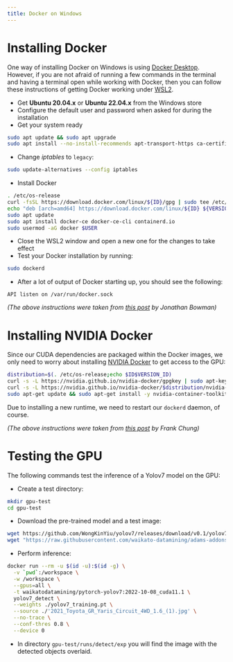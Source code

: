 ```yaml
---
title: Docker on Windows
---
```


# Installing Docker

One way of installing Docker on Windows is using [Docker Desktop](https://www.docker.com/products/docker-desktop/).
However, if you are not afraid of running a few commands in the terminal and
having a terminal open while working with Docker, then you can follow these
instructions of getting Docker working under [WSL2](https://learn.microsoft.com/en-us/windows/wsl/install).

* Get **Ubuntu 20.04.x** or **Ubuntu 22.04.x** from the Windows store
* Configure the default user and password when asked for during the installation
* Get your system ready

```bash
sudo apt update && sudo apt upgrade
sudo apt install --no-install-recommends apt-transport-https ca-certificates curl gnupg2
```
  
* Change *iptables* to `legacy`:
  
```bash
sudo update-alternatives --config iptables
```

* Install Docker

```bash
. /etc/os-release
curl -fsSL https://download.docker.com/linux/${ID}/gpg | sudo tee /etc/apt/trusted.gpg.d/docker.asc
echo "deb [arch=amd64] https://download.docker.com/linux/${ID} ${VERSION_CODENAME} stable" | sudo tee /etc/apt/sources.list.d/docker.list
sudo apt update
sudo apt install docker-ce docker-ce-cli containerd.io
sudo usermod -aG docker $USER
```
  
* Close the WSL2 window and open a new one for the changes to take effect
* Test your Docker installation by running:
  
```bash
sudo dockerd
```
  
* After a lot of output of Docker starting up, you should see the following:

```
API listen on /var/run/docker.sock
```

*(The above instructions were taken from [this post](https://dev.to/bowmanjd/install-docker-on-windows-wsl-without-docker-desktop-34m9) by Jonathan Bowman)*


# Installing NVIDIA Docker

Since our CUDA dependencies are packaged within the Docker images, we only need
to worry about installing [NVIDIA Docker](https://github.com/NVIDIA/libnvidia-container)
to get access to the GPU:

```bash
distribution=$(. /etc/os-release;echo $ID$VERSION_ID)
curl -s -L https://nvidia.github.io/nvidia-docker/gpgkey | sudo apt-key add -
curl -s -L https://nvidia.github.io/nvidia-docker/$distribution/nvidia-docker.list | sudo tee /etc/apt/sources.list.d/nvidia-docker.list
sudo apt-get update && sudo apt-get install -y nvidia-container-toolkit
```

Due to installing a new runtime, we need to restart our `dockerd` daemon, of course.

*(The above instructions were taken from [this post](https://medium.com/htc-research-engineering-blog/nvidia-docker-on-wsl2-f891dfe34ab) by Frank Chung)*


# Testing the GPU

The following commands test the inference of a Yolov7 model on the GPU: 

* Create a test directory:

```bash
mkdir gpu-test
cd gpu-test
```

* Download the pre-trained model and a test image:

```bash
wget https://github.com/WongKinYiu/yolov7/releases/download/v0.1/yolov7_training.pt
wget "https://raw.githubusercontent.com/waikato-datamining/adams-addons/master/adams-docker/src/main/flows/data/2021_Toyota_GR_Yaris_Circuit_4WD_1.6_(1).jpg"
```

* Perform inference:

```bash
docker run --rm -u $(id -u):$(id -g) \
  -v `pwd`:/workspace \
  -w /workspace \
  --gpus=all \
  -t waikatodatamining/pytorch-yolov7:2022-10-08_cuda11.1 \
  yolov7_detect \
  --weights ./yolov7_training.pt \
  --source ./'2021_Toyota_GR_Yaris_Circuit_4WD_1.6_(1).jpg' \
  --no-trace \
  --conf-thres 0.8 \
  --device 0
```

* In directory `gpu-test/runs/detect/exp` you will find the image with the
  detected objects overlaid.
  